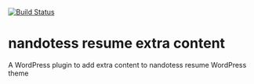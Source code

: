 [![Build Status](https://travis-ci.org/nandotess/nandotess-resume-extra-content.svg?branch=master)](https://travis-ci.org/nandotess/nandotess-resume-extra-content)

# nandotess resume extra content
A WordPress plugin to add extra content to nandotess resume WordPress theme

